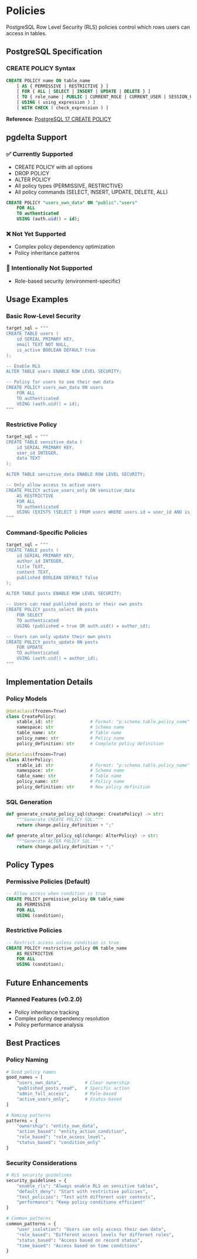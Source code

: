 # Policies

PostgreSQL Row Level Security (RLS) policies control which rows users can access in tables.

## PostgreSQL Specification

### CREATE POLICY Syntax
```sql
CREATE POLICY name ON table_name
    [ AS { PERMISSIVE | RESTRICTIVE } ]
    [ FOR { ALL | SELECT | INSERT | UPDATE | DELETE } ]
    [ TO { role_name | PUBLIC | CURRENT_ROLE | CURRENT_USER | SESSION_USER } [, ...] ]
    [ USING ( using_expression ) ]
    [ WITH CHECK ( check_expression ) ]
```

**Reference**: [PostgreSQL 17 CREATE POLICY](https://www.postgresql.org/docs/17/sql-createpolicy.html)

## pgdelta Support

### ✅ Currently Supported
- CREATE POLICY with all options
- DROP POLICY
- ALTER POLICY
- All policy types (PERMISSIVE, RESTRICTIVE)
- All policy commands (SELECT, INSERT, UPDATE, DELETE, ALL)

```sql
CREATE POLICY "users_own_data" ON "public"."users"
    FOR ALL
    TO authenticated
    USING (auth.uid() = id);
```

### ❌ Not Yet Supported
- Complex policy dependency optimization
- Policy inheritance patterns

### 🚫 Intentionally Not Supported
- Role-based security (environment-specific)

## Usage Examples

### Basic Row-Level Security
```python
target_sql = """
CREATE TABLE users (
    id SERIAL PRIMARY KEY,
    email TEXT NOT NULL,
    is_active BOOLEAN DEFAULT true
);

-- Enable RLS
ALTER TABLE users ENABLE ROW LEVEL SECURITY;

-- Policy for users to see their own data
CREATE POLICY users_own_data ON users
    FOR ALL
    TO authenticated
    USING (auth.uid() = id);
"""
```

### Restrictive Policy
```python
target_sql = """
CREATE TABLE sensitive_data (
    id SERIAL PRIMARY KEY,
    user_id INTEGER,
    data TEXT
);

ALTER TABLE sensitive_data ENABLE ROW LEVEL SECURITY;

-- Only allow access to active users
CREATE POLICY active_users_only ON sensitive_data
    AS RESTRICTIVE
    FOR ALL
    TO authenticated
    USING (EXISTS (SELECT 1 FROM users WHERE users.id = user_id AND is_active = true));
"""
```

### Command-Specific Policies
```python
target_sql = """
CREATE TABLE posts (
    id SERIAL PRIMARY KEY,
    author_id INTEGER,
    title TEXT,
    content TEXT,
    published BOOLEAN DEFAULT false
);

ALTER TABLE posts ENABLE ROW LEVEL SECURITY;

-- Users can read published posts or their own posts
CREATE POLICY posts_select ON posts
    FOR SELECT
    TO authenticated
    USING (published = true OR auth.uid() = author_id);

-- Users can only update their own posts
CREATE POLICY posts_update ON posts
    FOR UPDATE
    TO authenticated
    USING (auth.uid() = author_id);
"""
```

## Implementation Details

### Policy Models
```python
@dataclass(frozen=True)
class CreatePolicy:
    stable_id: str              # Format: "p:schema.table.policy_name"
    namespace: str              # Schema name
    table_name: str             # Table name
    policy_name: str            # Policy name
    policy_definition: str      # Complete policy definition

@dataclass(frozen=True)
class AlterPolicy:
    stable_id: str              # Format: "p:schema.table.policy_name"
    namespace: str              # Schema name
    table_name: str             # Table name
    policy_name: str            # Policy name
    policy_definition: str      # New policy definition
```

### SQL Generation
```python
def generate_create_policy_sql(change: CreatePolicy) -> str:
    """Generate CREATE POLICY SQL."""
    return change.policy_definition + ";"

def generate_alter_policy_sql(change: AlterPolicy) -> str:
    """Generate ALTER POLICY SQL."""
    return change.policy_definition + ";"
```

## Policy Types

### Permissive Policies (Default)
```sql
-- Allow access when condition is true
CREATE POLICY permissive_policy ON table_name
    AS PERMISSIVE
    FOR ALL
    USING (condition);
```

### Restrictive Policies
```sql
-- Restrict access unless condition is true
CREATE POLICY restrictive_policy ON table_name
    AS RESTRICTIVE
    FOR ALL
    USING (condition);
```

## Future Enhancements

### Planned Features (v0.2.0)
- Policy inheritance tracking
- Complex policy dependency resolution
- Policy performance analysis

## Best Practices

### Policy Naming
```python
# Good policy names
good_names = [
    "users_own_data",         # Clear ownership
    "published_posts_read",   # Specific action
    "admin_full_access",      # Role-based
    "active_users_only",      # Status-based
]

# Naming patterns
patterns = {
    "ownership": "entity_own_data",
    "action_based": "entity_action_condition",
    "role_based": "role_access_level",
    "status_based": "condition_only"
}
```

### Security Considerations
```python
# RLS security guidelines
security_guidelines = {
    "enable_rls": "Always enable RLS on sensitive tables",
    "default_deny": "Start with restrictive policies",
    "test_policies": "Test with different user contexts",
    "performance": "Keep policy conditions efficient"
}

# Common patterns
common_patterns = {
    "user_isolation": "Users can only access their own data",
    "role_based": "Different access levels for different roles",
    "status_based": "Access based on record status",
    "time_based": "Access based on time conditions"
}
```